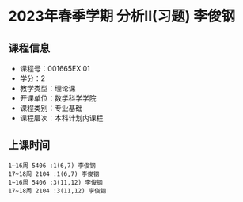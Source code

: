 # 2023年春季学期 分析II(习题) 李俊钢






## 课程信息

- 课程号：001665EX.01
- 学分：2
- 教学类型：理论课
- 开课单位：数学科学学院
- 课程类别：专业基础
- 课程层次：本科计划内课程

## 上课时间

```
1~16周 5406 :1(6,7) 李俊钢
17~18周 2104 :1(6,7) 李俊钢
1~16周 5406 :3(11,12) 李俊钢
17~18周 2104 :3(11,12) 李俊钢
```

